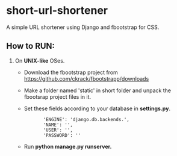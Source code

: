 short-url-shortener
===================

A simple URL shortener using Django and fbootstrap for CSS.


How to RUN:
-----------
 1. On **UNIX-like** OSes.
    - Download the fbootstrap project from https://github.com/ckrack/fbootstrapp/downloads
    - Make a folder named 'static' in short folder and unpack the fbootsrap project files in it.
    - Set these fields according to your database in **settings.py**.

                 'ENGINE': 'django.db.backends.',
                 'NAME': '',
                 'USER': '',
                 'PASSWORD': ''
    - Run **python manage.py runserver.**